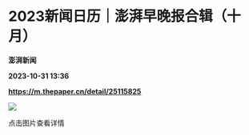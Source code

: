 # 2023新闻日历｜澎湃早晚报合辑（十月）
**澎湃新闻**

**2023-10-31 13:36**

**https://m.thepaper.cn/detail/25115825**

[![](https://imagecloud.thepaper.cn/thepaper/image/276/345/856.jpg)](https://html.thepaper.cn/collection/zwb202310)

点击图片查看详情